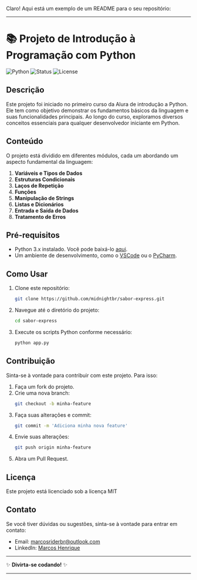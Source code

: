 Claro! Aqui está um exemplo de um README para o seu repositório:

---

# 📚 Projeto de Introdução à Programação com Python

![Python](https://img.shields.io/badge/Python-3.x-blue)
![Status](https://img.shields.io/badge/Status-Concluído-success)
![License](https://img.shields.io/badge/License-MIT-green)

## Descrição

Este projeto foi iniciado no primeiro curso da Alura de introdução a Python. Ele tem como objetivo demonstrar os fundamentos básicos da linguagem e suas funcionalidades principais. Ao longo do curso, exploramos diversos conceitos essenciais para qualquer desenvolvedor iniciante em Python.

## Conteúdo

O projeto está dividido em diferentes módulos, cada um abordando um aspecto fundamental da linguagem:

1. **Variáveis e Tipos de Dados**
2. **Estruturas Condicionais**
3. **Laços de Repetição**
4. **Funções**
5. **Manipulação de Strings**
6. **Listas e Dicionários**
7. **Entrada e Saída de Dados**
8. **Tratamento de Erros**

## Pré-requisitos

- Python 3.x instalado. Você pode baixá-lo [aqui](https://www.python.org/downloads/).
- Um ambiente de desenvolvimento, como o [VSCode](https://code.visualstudio.com/) ou o [PyCharm](https://www.jetbrains.com/pycharm/).

## Como Usar

1. Clone este repositório:
    ```bash
    git clone https://github.com/midnightbr/sabor-express.git
    ```

2. Navegue até o diretório do projeto:
    ```bash
    cd sabor-express
    ```

3. Execute os scripts Python conforme necessário:
    ```bash
    python app.py
    ```

## Contribuição

Sinta-se à vontade para contribuir com este projeto. Para isso:

1. Faça um fork do projeto.
2. Crie uma nova branch:
    ```bash
    git checkout -b minha-feature
    ```
3. Faça suas alterações e commit:
    ```bash
    git commit -m 'Adiciona minha nova feature'
    ```
4. Envie suas alterações:
    ```bash
    git push origin minha-feature
    ```
5. Abra um Pull Request.

## Licença

Este projeto está licenciado sob a licença MIT

## Contato

Se você tiver dúvidas ou sugestões, sinta-se à vontade para entrar em contato:

- Email: marcosriderbr@outlook.com
- LinkedIn: [Marcos Henrique](https://www.linkedin.com/in/marcoshenrique-developer/)

---

✨ **Divirta-se codando!** ✨

---
